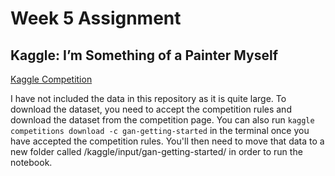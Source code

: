 # Week 5 Assignment

## Kaggle: I’m Something of a Painter Myself

[Kaggle Competition](https://www.kaggle.com/competitions/gan-getting-started/overview)

I have not included the data in this repository as it is quite large. To download the dataset, you need to accept the competition rules and download the dataset from the competition page. You can also run `kaggle competitions download -c gan-getting-started` in the terminal once you have accepted the competition rules. You'll then need to move that data to a new folder called /kaggle/input/gan-getting-started/ in order to run the notebook.
